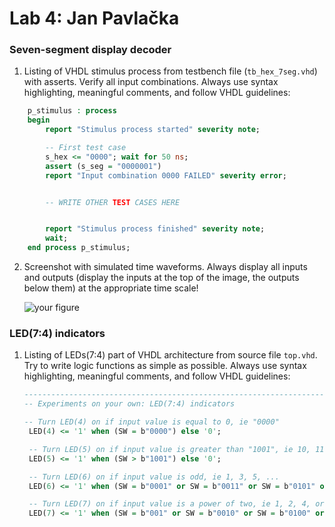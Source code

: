 # Lab 4: Jan Pavlačka

### Seven-segment display decoder

1. Listing of VHDL stimulus process from testbench file (`tb_hex_7seg.vhd`) with asserts. Verify all input combinations. Always use syntax highlighting, meaningful comments, and follow VHDL guidelines:

```vhdl
    p_stimulus : process
    begin
        report "Stimulus process started" severity note;

        -- First test case
        s_hex <= "0000"; wait for 50 ns;
        assert (s_seg = "0000001")
        report "Input combination 0000 FAILED" severity error;


        -- WRITE OTHER TEST CASES HERE


        report "Stimulus process finished" severity note;
        wait;
    end process p_stimulus;
```

2. Screenshot with simulated time waveforms. Always display all inputs and outputs (display the inputs at the top of the image, the outputs below them) at the appropriate time scale!

   ![your figure]()

### LED(7:4) indicators

1. Listing of LEDs(7:4) part of VHDL architecture from source file `top.vhd`. Try to write logic functions as simple as possible. Always use syntax highlighting, meaningful comments, and follow VHDL guidelines:

   ```vhdl
   --------------------------------------------------------------------
   -- Experiments on your own: LED(7:4) indicators

   -- Turn LED(4) on if input value is equal to 0, ie "0000"
    LED(4) <= '1' when (SW = b"0000") else '0';

    -- Turn LED(5) on if input value is greater than "1001", ie 10, 11, 12, ...
    LED(5) <= '1' when (SW > b"1001") else '0'; 

    -- Turn LED(6) on if input value is odd, ie 1, 3, 5, ...
    LED(6) <= '1' when (SW = b"0001" or SW = b"0011" or SW = b"0101" or SW = b"0111" or SW = b"1001" or SW = b"1011" or SW = b"1101" or SW = b"1111") else '0';

    -- Turn LED(7) on if input value is a power of two, ie 1, 2, 4, or 8
    LED(7) <= '1' when (SW = b"001" or SW = b"0010" or SW = b"0100" or SW = b"1000") else '0';
   ```
